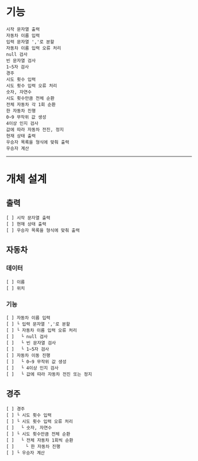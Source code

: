 # 기능

    시작 문자열 출력
    자동차 이름 입력
    입력 문자열 ','로 분할
    자동차 이름 입력 오류 처리
    null 검사
    빈 문자열 검사
    1~5자 검사
    경주
    시도 횟수 입력
    시도 횟수 입력 오류 처리
    숫자, 자연수
    시도 횟수만큼 전체 순환
    전체 자동차 각 1회 순환
    한 자동차 진행
    0~9 무작위 값 생성
    4이상 인지 검사
    값에 따라 자동차 전진, 정지
    현재 상태 출력
    우승자 목록을 형식에 맞춰 출력
    우승자 계산

- - -
# 개체 설계

## 출력

    [ ] 시작 문자열 출력
    [ ] 현재 상태 출력
    [ ] 우승자 목록을 형식에 맞춰 출력

## 자동차

### 데이터

    [ ] 이름
    [ ] 위치

### 기능

    [ ] 자동차 이름 입력
    [ ] └ 입력 문자열 ','로 분할
    [ ] └ 자동차 이름 입력 오류 처리
    [ ] 　└ null 검사
    [ ] 　└ 빈 문자열 검사
    [ ] 　└ 1~5자 검사
    [ ] 자동차 이동 진행
    [ ] 　└ 0~9 무작위 값 생성
    [ ] 　└ 4이상 인지 검사
    [ ] 　└ 값에 따라 자동차 전진 또는 정지

## 경주

    [ ] 경주
    [ ] └ 시도 횟수 입력
    [ ] └ 시도 횟수 입력 오류 처리
    [ ] 　└ 숫자, 자연수
    [ ] └ 시도 횟수만큼 전체 순환
    [ ] 　└ 전체 자동차 1회씩 순환
    [ ] 　　└ 한 자동차 진행
    [ ] └ 우승자 계산
